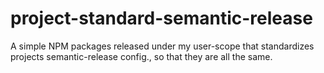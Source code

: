 # project-standard-semantic-release
A simple NPM packages released under my user-scope that standardizes projects semantic-release config., so that they are all the same.
